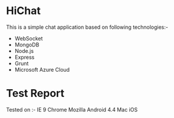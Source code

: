 HiChat
======

This is a simple chat application based on following technologies:-
- WebSocket
- MongoDB
- Node.js
- Express
- Grunt
- Microsoft Azure Cloud

Test Report
===========

Tested on :-
IE 9
Chrome
Mozilla
Android 4.4
Mac
iOS
